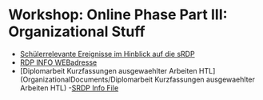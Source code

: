 # Workshop: Online Phase Part III: Organizational Stuff
- [Schülerrelevante Ereignisse im Hinblick auf die sRDP](OrganizationalDocuments/Schuelerrelevante_Ereignisse_im_Hinblick_auf_die_sRDP.pdf)
- [RDP INFO WEBadresse](OrganizationalDocuments/RDP_INFO_WEBadresse.docx)
- [Diplomarbeit Kurzfassungen ausgewaehlter Arbeiten HTL](OrganizationalDocuments/Diplomarbeit Kurzfassungen ausgewaehlter Arbeiten HTL)
 -[SRDP Info File](SRDP_Info.ppt)
